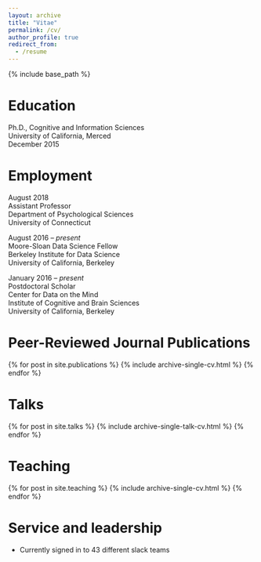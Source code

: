```yaml
---
layout: archive
title: "Vitae"
permalink: /cv/
author_profile: true
redirect_from:
  - /resume
---
```


{% include base_path %}

Education
======
Ph.D., Cognitive and Information Sciences
<br>University of California, Merced
<br>December 2015

Employment
======
August 2018
<br>Assistant Professor
<br>Department of Psychological Sciences
<br>University of Connecticut

August 2016 – *present*
<br>Moore-Sloan Data Science Fellow
<br>Berkeley Institute for Data Science
<br>University of California, Berkeley

January 2016 – *present*
<br>Postdoctoral Scholar
<br>Center for Data on the Mind
<br>Institute of Cognitive and Brain Sciences
<br>University of California, Berkeley

Peer-Reviewed Journal Publications
======
{% for post in site.publications %}
  {% include archive-single-cv.html %}
{% endfor %}

Talks
======
{% for post in site.talks %}
  {% include archive-single-talk-cv.html %}
{% endfor %}

Teaching
======
{% for post in site.teaching %}
  {% include archive-single-cv.html %}
{% endfor %}

Service and leadership
======
* Currently signed in to 43 different slack teams
